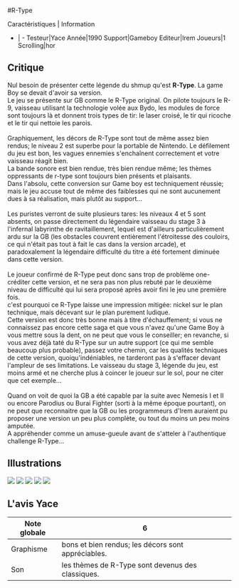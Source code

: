 #R-Type

Caractéristiques | Information
- | -
Testeur|Yace
Année|1990
Support|Gameboy
Editeur|Irem
Joueurs|1
Scrolling|hor

## Critique
Nul besoin de présenter cette légende du shmup qu'est <b>R-Type</b>. La game Boy se devait d'avoir sa version.<br/>Le jeu se présente sur GB comme le R-Type original. On pilote toujours le R-9, vaisseau utilisant la technologie volée aux Bydo, les modules de force sont toujours là et donnent trois types de tir: le laser croisé, le tir qui ricoche et le tir qui nettoie les parois.<br/><br/>Graphiquement, les décors de R-Type sont tout de même assez bien rendus; le niveau 2 est superbe pour la portable de Nintendo. Le défilement du jeu est bon, les vagues ennemies s'enchaînent correctement et votre vaisseau réagit bien.<br/>La bande sonore est bien rendue, très bien rendue même; les thèmes oppressants de r-type sont toujours bien présents et plaisants.<br/>Dans l'absolu, cette conversion sur Game boy est techniquement réussie; mais le jeu accuse tout de même des faiblesses qui ne sont aucunement dues à sa réalisation, mais plutôt au support...<br/><br/>Les puristes verront de suite plusieurs tares: les niveaux 4 et 5 sont absents, on passe directement du légendaire vaisseau du stage 3 à l'infernal labyrinthe de ravitaillement, lequel est d'ailleurs particulièrement ardu sur la GB (les obstacles couvrent entièrement l'étroitesse des couloirs, ce qui n'était pas tout à fait le cas dans la version arcade), et paradoxalement la légendaire difficulté du titre a été fortement diminuée dans cette version.<br/><br/>Le joueur confirmé de R-Type peut donc sans trop de problème one-créditer cette version, et ne sera pas non plus rebuté par le deuxième niveau de difficulté qui lui sera proposé après avoir fini le jeu une première fois.<br/>c'est pourquoi ce R-Type laisse une impression mitigée: nickel sur le plan technique, mais décevant sur le plan purement ludique.<br/>Cette version est donc très bonne mais à titre d'échauffement; si vous ne connaissez pas encore cette saga et que vous n'avez qu'une Game Boy à vous mettre sous la dent, on ne peut que vous le conseiller; en revanche, si vous avez déjà taté du R-Type sur un autre support (ce qui me semble beaucoup plus probable), passez votre chemin, car les qualités techniques de cette version, quoiqu'indéniables, ne tarderont pas à s'effacer devant l'ampleur de ses limitations. Le vaisseau du stage 3, légende du jeu, est moins armé et ne cherche plus à coincer le joueur sur le sol, pour ne citer que cet exemple...<br/><br/>Quand on voit de quoi la GB a été capable par la suite avec Nemesis I et II ou encore Parodius ou Burai Fighter (sorti à la même époque pourtant), on ne peut que reconnaitre que la GB ou les programmeurs d'Irem auraient pu proposer une version un peu plus complète, ou tout du moins un peu moins amputée.<br/>A appréhender comme un amuse-gueule avant de s'atteler à l'authentique challenge R-Type...

## Illustrations
![](http://www.shmup.com/images/thumbs/img_fiche_1_699.gif)
![](http://www.shmup.com/images/thumbs/img_fiche_2_699.gif)
![](http://www.shmup.com/images/thumbs/img_fiche_3_699.gif)
![](http://www.shmup.com/images/thumbs/img_fiche_4_699.gif)
![](http://www.shmup.com/images/thumbs/img_fiche_5_699.gif)

## L'avis Yace
Note globale|6
-|-
Graphisme|bons et bien rendus; les décors sont appréciables.
Son|les thèmes de R-Type sont devenus des classiques.
